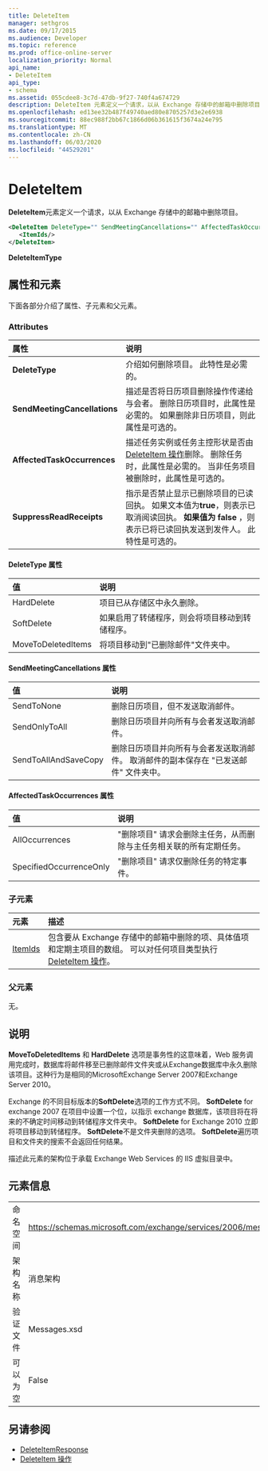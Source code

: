 ```yaml
---
title: DeleteItem
manager: sethgros
ms.date: 09/17/2015
ms.audience: Developer
ms.topic: reference
ms.prod: office-online-server
localization_priority: Normal
api_name:
- DeleteItem
api_type:
- schema
ms.assetid: 055cdee8-3c7d-47db-9f27-740f4a674729
description: DeleteItem 元素定义一个请求，以从 Exchange 存储中的邮箱中删除项目。
ms.openlocfilehash: ed13ee32b487f49740aed80e8705257d3e2e6938
ms.sourcegitcommit: 88ec988f2bb67c1866d06b361615f3674a24e795
ms.translationtype: MT
ms.contentlocale: zh-CN
ms.lasthandoff: 06/03/2020
ms.locfileid: "44529201"
---
```

# <a name="deleteitem"></a>DeleteItem

**DeleteItem**元素定义一个请求，以从 Exchange 存储中的邮箱中删除项目。 
  
```XML
<DeleteItem DeleteType="" SendMeetingCancellations="" AffectedTaskOccurrences="" SuppressReadReceipts="">
   <ItemIds/>
</DeleteItem>
```

 **DeleteItemType**
## <a name="attributes-and-elements"></a>属性和元素

下面各部分介绍了属性、子元素和父元素。
  
### <a name="attributes"></a>Attributes

|**属性**|**说明**|
|:-----|:-----|
|**DeleteType** <br/> |介绍如何删除项目。 此特性是必需的。  <br/> |
|**SendMeetingCancellations** <br/> |描述是否将日历项目删除操作传递给与会者。 删除日历项目时，此属性是必需的。 如果删除非日历项目，则此属性是可选的。  <br/> |
|**AffectedTaskOccurrences** <br/> |描述任务实例或任务主控形状是否由[DeleteItem 操作](deleteitem-operation.md)删除。 删除任务时，此属性是必需的。 当非任务项目被删除时，此属性是可选的。  <br/> |
|**SuppressReadReceipts** <br/> |指示是否禁止显示已删除项目的已读回执。 如果文本值为**true**，则表示已取消阅读回执。 **如果值为 false** ，则表示已将已读回执发送到发件人。 此特性是可选的。  <br/> |
   
#### <a name="deletetype-attribute"></a>DeleteType 属性

|**值**|**说明**|
|:-----|:-----|
|HardDelete  <br/> |项目已从存储区中永久删除。  <br/> |
|SoftDelete  <br/> |如果启用了转储程序，则会将项目移动到转储程序。  <br/> |
|MoveToDeletedItems  <br/> |将项目移动到"已删除邮件"文件夹中。  <br/> |
   
#### <a name="sendmeetingcancellations-attribute"></a>SendMeetingCancellations 属性

|**值**|**说明**|
|:-----|:-----|
|SendToNone  <br/> |删除日历项目，但不发送取消邮件。  <br/> |
|SendOnlyToAll  <br/> |删除日历项目并向所有与会者发送取消邮件。  <br/> |
|SendToAllAndSaveCopy  <br/> |删除日历项目并向所有与会者发送取消邮件。 取消邮件的副本保存在 "已发送邮件" 文件夹中。  <br/> |
   
#### <a name="affectedtaskoccurrences-attribute"></a>AffectedTaskOccurrences 属性

|**值**|**说明**|
|:-----|:-----|
|AllOccurrences  <br/> |"删除项目" 请求会删除主任务，从而删除与主任务相关联的所有定期任务。  <br/> |
|SpecifiedOccurrenceOnly  <br/> |"删除项目" 请求仅删除任务的特定事件。  <br/> |
   
### <a name="child-elements"></a>子元素

|**元素**|**描述**|
|:-----|:-----|
|[ItemIds](itemids.md) <br/> |包含要从 Exchange 存储中的邮箱中删除的项、具体值项和定期主项目的数组。 可以对任何项目类型执行[DeleteItem 操作](deleteitem-operation.md)。  <br/> |
   
### <a name="parent-elements"></a>父元素

无。
  
## <a name="remarks"></a>说明

**MoveToDeletedItems** 和 **HardDelete** 选项是事务性的这意味着，Web 服务调用完成时，数据库将邮件移至已删除邮件文件夹或从Exchange数据库中永久删除该项目。这种行为是相同的MicrosoftExchange Server 2007和Exchange Server 2010。 
  
Exchange 的不同目标版本的**SoftDelete**选项的工作方式不同。 **SoftDelete** for exchange 2007 在项目中设置一个位，以指示 exchange 数据库，该项目将在将来的不确定时间移动到转储程序文件夹中。 **SoftDelete** for Exchange 2010 立即将项目移动到转储程序。 **SoftDelete**不是文件夹删除的选项。 **SoftDelete**遍历项目和文件夹的搜索不会返回任何结果。 
  
描述此元素的架构位于承载 Exchange Web Services 的 IIS 虚拟目录中。
  
## <a name="element-information"></a>元素信息

|||
|:-----|:-----|
|命名空间  <br/> |https://schemas.microsoft.com/exchange/services/2006/messages  <br/> |
|架构名称  <br/> |消息架构  <br/> |
|验证文件  <br/> |Messages.xsd  <br/> |
|可以为空  <br/> |False  <br/> |
   
## <a name="see-also"></a>另请参阅

- [DeleteItemResponse](deleteitemresponse.md)  
- [DeleteItem 操作](deleteitem-operation.md)

